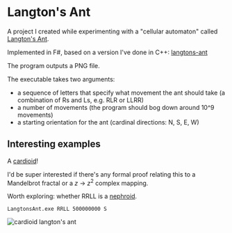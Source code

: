 Langton's Ant
=============

A project I created while experimenting with a "cellular automaton" called [Langton's Ant](https://en.wikipedia.org/wiki/Langton's_ant).

Implemented in F#, based on a version I've done in C++: [langtons-ant](https://github.com/mhadam/langtons-ant/)

The program outputs a PNG file.

The executable takes two arguments:
* a sequence of letters that specify what movement the ant should take (a combination of Rs and Ls, e.g. RLR or LLRR)
* a number of movements (the program should bog down around 10^9 movements)
* a starting orientation for the ant (cardinal directions: N, S, E, W)

Interesting examples
-------------------
A [cardioid](https://en.wikipedia.org/wiki/Cardioid)!

I'd be super interested if there's any formal proof relating this to a Mandelbrot fractal or a _z_ -> _z_<sup>2</sup> complex mapping.

Worth exploring: whether RRLL is a [nephroid](https://en.wikipedia.org/wiki/Nephroid).
```
LangtonsAnt.exe RRLL 500000000 S
```
![cardioid langton's ant](http://i.imgur.com/Myad95a.png)
